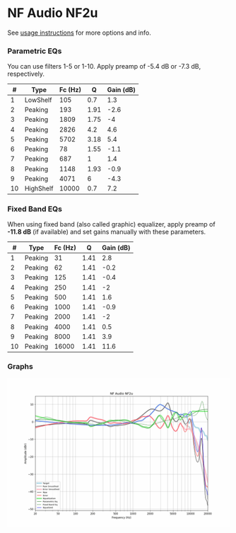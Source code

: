# NF Audio NF2u
See [usage instructions](https://github.com/jaakkopasanen/AutoEq#usage) for more options and info.

### Parametric EQs
You can use filters 1-5 or 1-10. Apply preamp of -5.4 dB or -7.3 dB, respectively.

|   # | Type      |   Fc (Hz) |    Q |   Gain (dB) |
|-----|-----------|-----------|------|-------------|
|   1 | LowShelf  |       105 | 0.7  |         1.3 |
|   2 | Peaking   |       193 | 1.91 |        -2.6 |
|   3 | Peaking   |      1809 | 1.75 |        -4   |
|   4 | Peaking   |      2826 | 4.2  |         4.6 |
|   5 | Peaking   |      5702 | 3.18 |         5.4 |
|   6 | Peaking   |        78 | 1.55 |        -1.1 |
|   7 | Peaking   |       687 | 1    |         1.4 |
|   8 | Peaking   |      1148 | 1.93 |        -0.9 |
|   9 | Peaking   |      4071 | 6    |        -4.3 |
|  10 | HighShelf |     10000 | 0.7  |         7.2 |

### Fixed Band EQs
When using fixed band (also called graphic) equalizer, apply preamp of **-11.8 dB** (if available) and set gains manually with these parameters.

|   # | Type    |   Fc (Hz) |    Q |   Gain (dB) |
|-----|---------|-----------|------|-------------|
|   1 | Peaking |        31 | 1.41 |         2.8 |
|   2 | Peaking |        62 | 1.41 |        -0.2 |
|   3 | Peaking |       125 | 1.41 |        -0.4 |
|   4 | Peaking |       250 | 1.41 |        -2   |
|   5 | Peaking |       500 | 1.41 |         1.6 |
|   6 | Peaking |      1000 | 1.41 |        -0.9 |
|   7 | Peaking |      2000 | 1.41 |        -2   |
|   8 | Peaking |      4000 | 1.41 |         0.5 |
|   9 | Peaking |      8000 | 1.41 |         3.9 |
|  10 | Peaking |     16000 | 1.41 |        11.6 |

### Graphs
![](./NF%20Audio%20NF2u.png)

